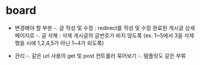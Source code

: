 # board

* 변경해야 할 부분
-. 글 작성 및 수정 : redirect를 작성 및 수정 완료된 게시글 상세페이지로
-. 글 삭제 : 삭제 게시글의 글번호가 비지 않도록 (ex. 1~5에서 3을 삭제했을 시에 1,2,4,5가 아닌 1~4가 되도록)

* 관리
-. 같은 url 사용의 get 및 post 컨트롤러 묶어보기
-. 템플릿도 같은 부류 
